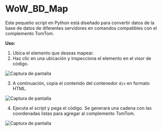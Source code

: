 # WoW_BD_Map

Este pequeño script en Python está diseñado para convertir datos de la base de datos de diferentes servidores en comandos compatibles con el complemento TomTom.

**Uso:**
1. Ubica el elemento que deseas mapear.
2. Haz clic en una ubicación y inspecciona el elemento en el visor de código.

![Captura de pantalla](https://i.postimg.cc/g09dMSrg/image.png)

3. A continuación, copia el contenido del contenedor `div` en formato HTML.

![Captura de pantalla](https://i.postimg.cc/L5FNwPjK/image.png)

4. Ejecuta el script y pega el código. Se generará una cadena con las coordenadas listas para agregar al complemento TomTom.

![Captura de pantalla](https://i.postimg.cc/Vkt5LbCH/image.png)



